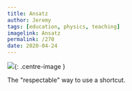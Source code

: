 ```yaml
---
title: Ansatz
author: Jeremy
tags: [education, physics, teaching]
imagelink: Ansatz
permalink: /270
date: 2020-04-24
---
```


![](https://res.cloudinary.com/dh3hm8pb7/image/upload/c_scale,q_auto:best,w_615/v1535842782/Handwaving/Published/Ansatz.png){: .centre-image }

The "respectable" way to use a shortcut.
